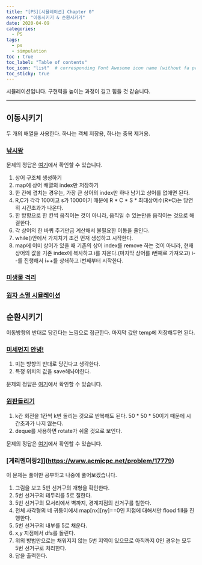 ```yaml
---
title: "[PS][시뮬레이션] Chapter 0"
excerpt: "이동시키기 & 순환시키기"
date: 2020-04-09
categories:
  - PS
tags:
  - ps 
  - simpulation
toc : true
toc_label: "Table of contents"
toc_icon: "list"  # corresponding Font Awesome icon name (without fa prefix)
toc_sticky: true
---
```


시뮬레이션입니다. 구현력을 높이는 과정이 길고 힘들 것 같습니다. 
- - -

## 이동시키기

두 개의 배열을 사용한다. 하나는 객체 저장용, 하나는 중복 제거용.  

### [낚시왕](https://www.acmicpc.net/problem/17143)

문제의 정답은 [여기](https://gist.github.com/niklasjang/6c1147b8511dc35032c2367a2bd6144a)에서 확인할 수 있습니다. 

1. 상어 구조체 생성하기
1. map에 상어 배열의 index만 저장하기
1. 한 칸에 겹치는 경우는, 가장 큰 상어의 index만 하나 남기고 상어를 없애면 된다.
1. R,C가 각각 100이고 s가 1000이기 때문에 R \* C \* S \* 최대상어수(R\*C)는 당연히 시간초과가 나온다.
1. 한 방향으로 한 칸씩 움직이는 것이 아니라, 움직일 수 있는만큼 움직이는 것으로 해결한다.
1. 각 상어의 한 바퀴 주기만금 계산해서 불필요한 이동을 줄인다.
1. while()안에서 가지치기 조건 먼저 생성하고 시작한다. 
1. map에 이미 상어가 있을 때 기존의 상어 index를 remove 하는 것이 아니라, 현재 상어의 값을 기존 index에 복사하고 i를 지운다.(마지막 상어를 i번째로 가져오고)  i--를 진행해서 i++를 상쇄하고 i번째부터 시작한다. 

### [미생물 격리](https://swexpertacademy.com/main/code/problem/problemDetail.do?contestProbId=AV597vbqAH0DFAVl)

### [원자 소멸 시뮬레이션](https://swexpertacademy.com/main/code/problem/problemDetail.do?contestProbId=AWXRFInKex8DFAUo)

## 순환시키기

이동방향의 반대로 당긴다는 느낌으로 접근한다. 마지막 값만 temp에 저장해두면 된다. 

### [미세먼지 안녕!](https://www.acmicpc.net/problem/17144)

1. 미는 방향의 반대로 당긴다고 생각한다.
1. 특정 위치의 값을 save해놔야한다.

문제의 정답은 [여기](https://gist.github.com/niklasjang/74e8b79519f90ab98cc034c4ca6551eb)에서 확인할 수 있습니다. 

### [원판돌리기](https://www.acmicpc.net/problem/17822)

1. k칸 회전을 1칸씩 k번 돌리는 것으로 반복해도 된다. 50 \* 50 \* 50이기 때문에 시간초과가 나지 않는다.
1. deque를 사용하면 rotate가 쉬울 것으로 보인다.

문제의 정답은 [여기](https://gist.github.com/niklasjang/4528e16424a478d24ab983583e1a517a)에서 확인할 수 있습니다. 


### [게리멘더링2]](https://www.acmicpc.net/problem/17779)

이 문제는 풀이만 공부하고 나중에 풀어보겠습니다. 

1. 그림을 보고 5번 선거구의 개형을 확인한다.
1. 5번 선거구의 테두리를 5로 칠한다.
1. 5번 선거구의 모서리에서 벽까지, 경계지점의 선거구를 칠한다.
1. 전체 사각형의 네 귀퉁이에서 map[nx][ny]==0인 지점에 대해서만 flood fill을 진행한다.
1. 5번 선거구의 내부를 5로 채운다.
  1. x,y 지점에서 dfs를 돌린다.
  1. 위의 방법만으로는 채워지지 않는 5번 지역이 있으므로 아직까지 0인 경우는 모두 5번 선거구로 처리한다.
1. 답을 출력한다.
